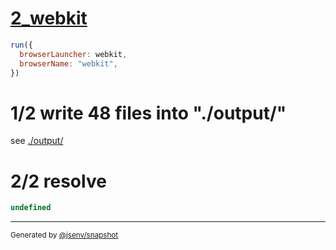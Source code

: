 # [2_webkit](../../dev_errors_snapshots.test.mjs#L112)

```js
run({
  browserLauncher: webkit,
  browserName: "webkit",
})
```

# 1/2 write 48 files into "./output/"

see [./output/](./output/)

# 2/2 resolve

```js
undefined
```

---

<sub>
  Generated by <a href="https://github.com/jsenv/core/tree/main/packages/tooling/snapshot">@jsenv/snapshot</a>
</sub>
